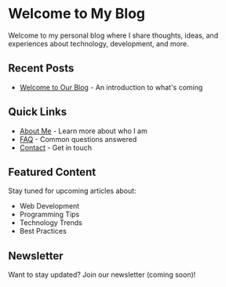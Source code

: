 # Welcome to My Blog

Welcome to my personal blog where I share thoughts, ideas, and experiences about technology, development, and more.

## Recent Posts

- [Welcome to Our Blog](/blog/first-post.html) - An introduction to what's coming

## Quick Links

- [About Me](/about.html) - Learn more about who I am
- [FAQ](/faq.html) - Common questions answered
- [Contact](/contact.html) - Get in touch

## Featured Content

Stay tuned for upcoming articles about:
- Web Development
- Programming Tips
- Technology Trends
- Best Practices

## Newsletter

Want to stay updated? Join our newsletter (coming soon)! 